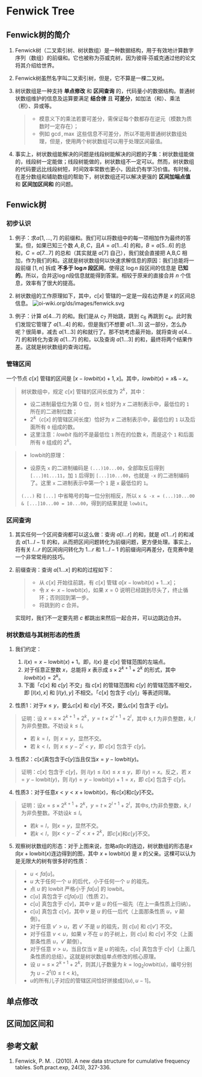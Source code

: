 # Fenwick Tree

## Fenwick树的简介

1. Fenwick树（二叉索引树、树状数组）是一种数据结构，用于有效地计算数字序列（数组）的前缀和。它也被称为芬威克树，因为彼得·芬威克通过他的论文将其介绍给世界。

2. Fenwick树虽然名字叫二叉索引树，但是，它不算是一棵二叉树。

3. 树状数组是一种支持 **单点修改** 和 **区间查询** 的，代码量小的数据结构。普通树状数组维护的信息及运算要满足 **结合律** 且 **可差分**，如加法（和）、乘法（积）、异或等。

	> - 模意义下的乘法若要可差分，需保证每个数都存在逆元（模数为质数时一定存在）；
	> - 例如 $\gcd,\max$ 这些信息不可差分，所以不能用普通树状数组处理，但是，使用两个树状数组可以用于处理区间最值。

4. 事实上，树状数组能解决的问题是线段树能解决的问题的子集：树状数组能做的，线段树一定能做；线段树能做的，树状数组不一定可以。然而，树状数组的代码要远比线段树短，时间效率常数也更小，因此仍有学习价值。有时候，在差分数组和辅助数组的帮助下，树状数组还可以解决更强的 **区间加端点值** 和 **区间加区间和** 的问题。

## Fenwick树

### 初步认识
1. 例子：求$a[1,\ldots,7]$ 的前缀和。我们可以将数组中的每一项相加作为最终的答案。但，如果已知三个数 $A,B,C$，且$A = a[1 \ldots 4]$ 的和，$B = a[5 \ldots 6]$ 的总和，$C = a[7 \ldots 7]$ 的总和（其实就是 $a[7]$ 自己），我们就会直接把 A,B,C 相加，作为我们的和。这就是树状数组何以快速求解信息的原因：我们总能将一段前缀 $[1, n]$ 拆成 **不多于 $\log n$ 段区间**，使得这 $\log n$ 段区间的信息是 **已知的**。所以，合并这$\log n$段信息就能得到答案。相较于原来的直接合并 $n$ 个信息，效率有了很大的提高。
2. 树状数组的工作原理如下，其中，$c[x]$ 管辖的一定是一段右边界是 $x$ 的区间总信息。
	![oi-wiki.org/ds/images/fenwick.svg](https://oi-wiki.org/ds/images/fenwick.svg)

3. 例子：计算 $a[4 \ldots 7]$ 的和。我们是从 $c_7$ 开始跳，跳到 $c_6$ 再跳到 $c_4$。此时我们发现它管理了 $a[1 \ldots 4]$ 的和，但是我们不想要 $a[1 \ldots 3]$ 这一部分，怎么办呢？很简单，减去 $a[1 \ldots 3]$ 的和就行了。那不妨考虑最开始，就将查询 $a[4 \ldots 7]$ 的和转化为查询 $a[1 \ldots 7]$ 的和，以及查询 $a[1 \ldots 3]$ 的和，最终将两个结果作差。这就是树状数组的查询过程。

### 管辖区间
一个节点 $c[x]$ 管辖的区间是 $[x - lowbit(x) + 1, x]$。其中，$lowbit(x) = x \& -x$。

> 树状数组中，规定 $c[x]$ 管辖的区间长度为 $2^{k}$，其中：
>
> -   设二进制最低位为第 $0$ 位，则 $k$ 恰好为 $x$ 二进制表示中，最低位的 `1` 所在的二进制位数；
> -   $2^k$（$c[x]$ 的管辖区间长度）恰好为 $x$ 二进制表示中，最低位的 `1` 以及后面所有 `0` 组成的数。
> -   这里注意：$lowbit$ 指的不是最低位 `1` 所在的位数 $k$，而是这个 `1` 和后面所有 `0` 组成的 $2^k$。



> - lowbit的原理：
>
> -   设原先 `x` 的二进制编码是 `(...)10...00`，全部取反后得到 `[...]01...11`，加 `1` 后得到 `[...]10...00`，也就是 `-x` 的二进制编码了。这里 `x` 二进制表示中第一个 `1` 是 `x` 最低位的 `1`。
>
> 	`(...)` 和 `[...]` 中省略号的每一位分别相反，所以 `x & -x = (...)10...00 & [...]10...00 = 10...00`，得到的结果就是 `lowbit`。


### 区间查询
1. 其实任何一个区间查询都可以这么做：查询 $a[l \ldots r]$ 的和，就是 $a[1 \ldots r]$ 的和减去 $a[1 \ldots l - 1]$ 的和，从而把区间问题转化为前缀问题，更方便处理。事实上，将有关 $l \ldots r$ 的区间询问转化为 $1 \ldots r$ 和 $1 \ldots l - 1$ 的前缀询问再差分，在竞赛中是一个非常常用的技巧。

2. 前缀查询：查询 $a[1 \ldots x]$ 的和的过程如下：

	> -   从 $c[x]$ 开始往前跳，有 $c[x]$ 管辖 $a[x-\text{lowbit}(x)+1 \ldots x]$；
	> -   令 $x \gets x - \text{lowbit}(x)$，如果 $x = 0$ 说明已经跳到尽头了，终止循环；否则回到第一步。
	> -   将跳到的 $c$ 合并。

	实现时，我们不一定要先把 $c$ 都跳出来然后一起合并，可以边跳边合并。

### 树状数组与其树形态的性质
1. 我们约定：
     1. $l(x) = x - \text{lowbit}(x) + 1$。即，$l(x)$ 是 $c[x]$ 管辖范围的左端点。
     2. 对于任意正整数 $x$，总能将 $x$ 表示成 $s \times 2^{k + 1} + 2^k$ 的形式，其中 $lowbit(x) = 2^k$。
     3. 下面「$c[x]$ 和 $c[y]$ 不交」指 $c[x]$ 的管辖范围和 $c[y]$ 的管辖范围不相交，即 $[l(x), x]$ 和 $[l(y), y]$ 不相交。「$c[x]$ 包含于 $c[y]$」等表述同理。

2. 性质1：对于$x\le y$，要么$c[x]$ 和 $c[y]$ 不交，要么$c[x]$ 包含于 $c[y]$。

  > 证明：设 $x = s \times 2^{k + 1} + 2^k$，$y = t \times 2^{l + 1} + 2^l$，其中 $s,t$ 为非负整数，$k,l$ 为非负整数。不妨设 $k \le l$。
  >
  > -   若 $k = l$，则 $x = y$，显然不交。
  > -   若 $k < l$，则 $x \le y - 2^l < y$，即 $c[x]$ 包含于 $c[y]$。

3. 性质2：$c[x]$真包含于$c[y]$当且仅当$x = y - \text{lowbit}(y)$。

  > 证明：$c[x]$ 包含于 $c[y]$，则 $l(y) \le l(x) \le x \le y$，即 $l(y) = x$。反之，若 $x = y - \text{lowbit}(y)$，则 $l(y) = y - \text{lowbit}(y) + 1 = x$，即 $c[x]$ 包含于 $c[y]$。

4. 性质3：对于任意$x<y<x+\text{lowbit}(x)$，有$c[x]$和$c[y]$不交。

  > 证明：设$x = s \times 2^{k + 1} + 2^k$，$y = t \times 2^{l + 1} + 2^l$，其中$s,t$为非负整数，$k,l$为非负整数。不妨设$k \le l$。
  >
  > -   若$k = l$，则$x = y$，显然不交。
  > -   若$k < l$，则$x < y - 2^l < x + 2^k$，即$c[x]$和$c[y]$不交。

5. 观察树状数组的形态：对于上图来说，忽略a向c的连边，树状数组的形态是$x$向$x+\text{lowbit}(x)$连边得到的图，其中 $x + \text{lowbit}(x)$ 是 $x$ 的父亲。这棵可以认为是无限大的树有很多好的性质：

> -   $u < fa[u]$。
> -   $u$ 大于任何一个 $u$ 的后代，小于任何一个 $u$ 的祖先。
> -   点 $u$ 的 $\text{lowbit}$ 严格小于 $fa[u]$ 的 $\text{lowbit}$。
> -   $c[u]$ 真包含于 $c[fa[u]]$（性质 $2$）。
> -   $c[u]$ 真包含于 $c[v]$，其中 $v$ 是 $u$ 的任一祖先（在上一条性质上归纳）。
> -   $c[u]$ 真包含 $c[v]$，其中 $v$ 是 $u$ 的任一后代（上面那条性质 $u$，$v$ 颠倒）。
> -   对于任意 $v' > u$，若 $v'$ 不是 $u$ 的祖先，则 $c[u]$ 和 $c[v']$ 不交。
> -   对于任意 $v < u$，如果 $v$ 不在 $u$ 的子树上，则 $c[u]$ 和 $c[v]$ 不交（上面那条性质 $u$，$v'$ 颠倒）。
> -   对于任意 $v > u$，当且仅当 $v$ 是 $u$ 的祖先，$c[u]$ 真包含于 $c[v]$（上面几条性质的总结）。这就是树状数组单点修改的核心原理。
> -   设 $u = s \times 2^{k + 1} + 2^k$，则其儿子数量为 $k = \log_2\text{lowbit}(u)$，编号分别为 $u - 2^t(0 \le t < k)$。
> -   $u$的所有儿子对应的管辖区间恰好拼接成$[l(u),u-1]$。



## 单点修改



## 区间加区间和



## 参考文献

1. Fenwick, P. M. . (2010). A new data structure for cumulative frequency tables. Soft.pract.exp, 24(3), 327-336.